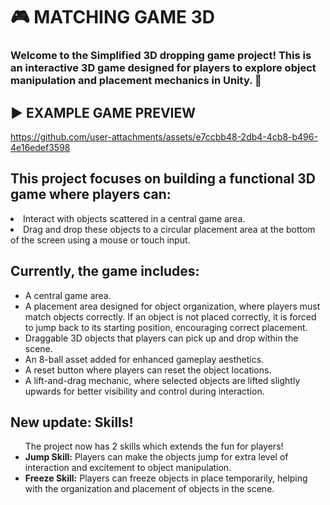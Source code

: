 <h1><b> 🎮 MATCHING GAME 3D </b></h1>
<h3> Welcome to the Simplified 3D dropping game project! This is an interactive 3D game designed for players to explore object manipulation and placement mechanics in Unity. 🌟</h3>
<h2>▶️ EXAMPLE GAME PREVIEW</h2> 




https://github.com/user-attachments/assets/e7ccbb48-2db4-4cb8-b496-4e16edef3598






<h2>This project focuses on building a functional 3D game where players can:</h2>
<li>Interact with objects scattered in a central game area.</li>
<li>Drag and drop these objects to a circular placement area at the bottom of the screen using a mouse or touch input.</li>

<h2>Currently, the game includes: </h2>
<ul><li>A central game area.</li>
<li>A placement area designed for object organization, where players must match objects correctly. If an object is not placed correctly, it is forced to jump back to its starting position, encouraging correct placement.</li>
<li>Draggable 3D objects that players can pick up and drop within the scene.</li>
<li>An 8-ball asset added for enhanced gameplay aesthetics.</li>
<li>A reset button where players can reset the object locations.</li>
<li>A lift-and-drag mechanic, where selected objects are lifted slightly upwards for better visibility and control during interaction.</li>
</ul>

<h2>New update: Skills! </h2>
    <ul>
      The project now has 2 skills which extends the fun for players!
      <li><b>Jump Skill:</b> Players can make the objects jump for extra level of interaction and excitement to object manipulation.</li>
      <li><b>Freeze Skill:</b> Players can freeze objects in place temporarily, helping with the organization and placement of objects in the scene.</li>
    </ul>


